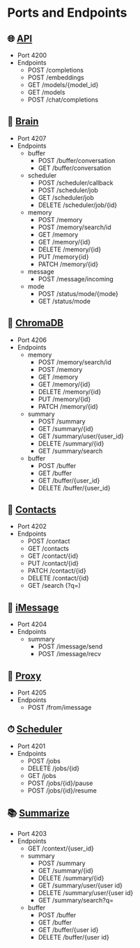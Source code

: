 # Ports and Endpoints

## 🌐 [API](Services/API.md)

* Port 4200
* Endpoints
  * POST /completions
  * POST /embeddings
  * GET /models/{model_id}
  * GET /models
  * POST /chat/completions
  
## 🧠 [Brain](Services/Brain.md)

* Port 4207
* Endpoints
  * buffer
    * POST /buffer/conversation
    * GET /buffer/conversation
  * scheduler
    * POST /scheduler/callback
    * POST /scheduler/job
    * GET /scheduler/job
    * DELETE /scheduler/job/{id}
  * memory
    * POST /memory
    * POST /memory/search/id
    * GET /memory
    * GET /memory/{id}
    * DELETE /memory/{id}
    * PUT /memory{id}
    * PATCH /memory/{id}
  * message
    * POST /message/incoming
  * mode
    * POST /status/mode/{mode}
    * GET /status/mode

## 📇 [ChromaDB](Services/ChromaDB.md)

* Port 4206
* Endpoints
  * memory
    * POST /memory/search/id
    * POST /memory
    * GET /memory
    * GET /memory/{id}
    * DELETE /memory/{id}
    * PUT /memory/{id}
    * PATCH /memory/{id}
  * summary
    * POST /summary
    * GET /summary/{id}
    * GET /summary/user/{user_id}
    * DELETE /summary/{id}
    * GET /summary/search
  * buffer
    * POST /buffer
    * GET /buffer
    * GET /buffer/{user_id}
    * DELETE /buffer/{user_id}

## 📇 [Contacts](Services/Contacts.md)

* Port 4202
* Endpoints
  * POST /contact
  * GET /contacts
  * GET /contact/{id}
  * PUT /contact/{id}
  * PATCH /contact/{id}
  * DELETE /contact/{id}
  * GET /search (?q=)

## 💬 [iMessage](Services/iMessage.md)

* Port 4204
* Endpoints
  * summary
    * POST /imessage/send
    * POST /imessage/recv

## 🔁 [Proxy](Services/Proxy.md)

* Port 4205
* Endpoints
  * POST /from/imessage
  
## ⏱ [Scheduler](Services/Scheduler.md)

* Port 4201
* Endpoints
  * POST /jobs
  * DELETE /jobs/{id}
  * GET /jobs
  * POST /jobs/{id}/pause
  * POST /jobs/{id}/resume

## 📚 [Summarize](Services/Summarize.md)

* Port 4203
* Endpoints
  * GET /context/{user_id}
  * summary
    * POST /summary
    * GET /summary/{id}
    * DELETE /summary/{id}
    * GET /summary/user/{user id}
    * DELETE /summary/user/{user id}
    * GET /summary/search?q=
  * buffer
    * POST /buffer
    * GET /buffer
    * GET /buffer/{user id}
    * DELETE /buffer/{user id}
  
